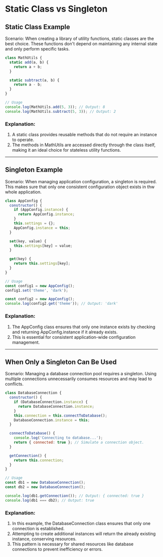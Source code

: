 # Static Class vs Singleton

## Static Class Example

Scenario: When creating a library of utility functions, static classes are the best choice. These functions don't depend on maintaining any internal state and only perform specific tasks.

```js
class MathUtils {
  static add(a, b) {
    return a + b;
  }

  static subtract(a, b) {
    return a - b;
  }
}

// Usage
console.log(MathUtils.add(5, 3)); // Output: 8
console.log(MathUtils.subtract(5, 3)); // Output: 2
```

### Explanation:

1. A static class provides reusable methods that do not require an instance to operate.
2. The methods in MathUtils are accessed directly through the class itself, making it an ideal choice for stateless utility functions.

---

## Singleton Example

Scenario: When managing application configuration, a singleton is required. This makes sure that only one consistent configuration object exists in thw whole application.

```js
class AppConfig {
  constructor() {
    if (AppConfig.instance) {
      return AppConfig.instance;
    }
    this.settings = {};
    AppConfig.instance = this;
  }

  set(key, value) {
    this.settings[key] = value;
  }

  get(key) {
    return this.settings[key];
  }
}

// Usage
const config1 = new AppConfig();
config1.set('theme', 'dark');

const config2 = new AppConfig();
console.log(config2.get('theme')); // Output: 'dark'
```

### Explanation:

1. The AppConfig class ensures that only one instance exists by checking and returning AppConfig.instance if it already exists.
2. This is essential for consistent application-wide configuration management.

---

## When Only a Singleton Can Be Used

Scenario: Managing a database connection pool requires a singleton. Using multiple connections unnecessarily consumes resources and may lead to conflicts.

```js
class DatabaseConnection {
  constructor() {
    if (DatabaseConnection.instance) {
      return DatabaseConnection.instance;
    }
    this.connection = this.connectToDatabase();
    DatabaseConnection.instance = this;
  }

  connectToDatabase() {
    console.log('Connecting to database...');
    return { connected: true }; // Simulate a connection object.
  }

  getConnection() {
    return this.connection;
  }
}

// Usage
const db1 = new DatabaseConnection();
const db2 = new DatabaseConnection();

console.log(db1.getConnection()); // Output: { connected: true }
console.log(db1 === db2); // Output: true
```

### Explanation:

1. In this example, the DatabaseConnection class ensures that only one connection is established.
2. Attempting to create additional instances will return the already existing instance, conserving resources.
3. This pattern is necessary for shared resources like database connections to prevent inefficiency or errors.
